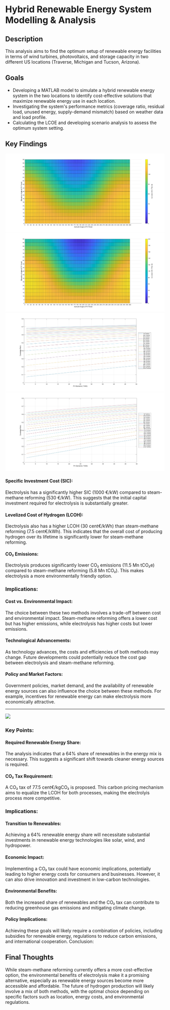 # Hybrid Renewable Energy System Modelling & Analysis


## Description
This analysis aims to find the optimum setup of renewable energy facilities in terms of wind turbines, photovoltaics, and storage capacity in two different US locations (Traverse, Michigan and Tucson, Arizona).

## Goals
- Developing a MATLAB model to simulate a hybrid renewable energy system in the two locations to identify cost-effective solutions that maximize renewable energy use in each location.
- Investigating the system's performance metrics (coverage ratio, residual load, unused energy, supply-demand mismatch) based on weather data and load profile.
- Calculating the LCOE and developing scenario analysis to assess the optimum system setting.

## Key Findings
<img src="Irradiance in Traverse.jpg">

<img src="Irradiance in Tucson.jpg">

<img src="CR%20vs.%20PV%20%40WT%20-%20Traverse%2C%20Michigan.jpg">

<img src="CR%20vs.%20PV%20%40WT%20-%20Tucson%2C%20Arizona.jpg">

#### Specific Investment Cost (SIC):

Electrolysis has a significantly higher SIC (1000 €/kW) compared to steam-methane reforming (530 €/kW). This suggests that the initial capital investment required for electrolysis is substantially greater.

#### Levelized Cost of Hydrogen (LCOH):

Electrolysis also has a higher LCOH (30 cent€/kWh) than steam-methane reforming (7.5 cent€/kWh). This indicates that the overall cost of producing hydrogen over its lifetime is significantly lower for steam-methane reforming.

#### CO₂ Emissions:

Electrolysis produces significantly lower CO₂ emissions (11.5 Mn tCO₂e) compared to steam-methane reforming (5.8 Mn tCO₂). This makes electrolysis a more environmentally friendly option.

### Implications:

#### Cost vs. Environmental Impact:
The choice between these two methods involves a trade-off between cost and environmental impact. Steam-methane reforming offers a lower cost but has higher emissions, while electrolysis has higher costs but lower emissions.

#### Technological Advancements: 
As technology advances, the costs and efficiencies of both methods may change. Future developments could potentially reduce the cost gap between electrolysis and steam-methane reforming.

#### Policy and Market Factors: 
Government policies, market demand, and the availability of renewable energy sources can also influence the choice between these methods. For example, incentives for renewable energy can make electrolysis more economically attractive.

---------------------------------------------------------------

<img src="RES_CO2.PNG">

### Key Points:

#### Required Renewable Energy Share: 
The analysis indicates that a 64% share of renewables in the energy mix is necessary. This suggests a significant shift towards cleaner energy sources is required.

#### CO₂ Tax Requirement: 
A CO₂ tax of 77.5 cent€/kgCO₂ is proposed. This carbon pricing mechanism aims to equalize the LCOH for both processes, making the electrolyis process more competitive.

### Implications:

#### Transition to Renewables: 
Achieving a 64% renewable energy share will necessitate substantial investments in renewable energy technologies like solar, wind, and hydropower.

#### Economic Impact: 
Implementing a CO₂ tax could have economic implications, potentially leading to higher energy costs for consumers and businesses. However, it can also drive innovation and investment in low-carbon technologies.

#### Environmental Benefits: 
Both the increased share of renewables and the CO₂ tax can contribute to reducing greenhouse gas emissions and mitigating climate change.

#### Policy Implications: 
Achieving these goals will likely require a combination of policies, including subsidies for renewable energy, regulations to reduce carbon emissions, and international cooperation.
Conclusion:

## Final Thoughts
While steam-methane reforming currently offers a more cost-effective option, the environmental benefits of electrolysis make it a promising alternative, especially as renewable energy sources become more accessible and affordable. The future of hydrogen production will likely involve a mix of both methods, with the optimal choice depending on specific factors such as location, energy costs, and environmental regulations.
